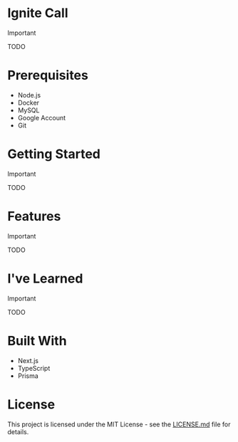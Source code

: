 # Ignite Call

> [!IMPORTANT]
> TODO

# Prerequisites

- Node.js
- Docker
- MySQL
- Google Account
- Git

# Getting Started

> [!IMPORTANT]
> TODO

# Features

> [!IMPORTANT]
> TODO

# I've Learned

> [!IMPORTANT]
> TODO

# Built With

- Next.js
- TypeScript
- Prisma

# License

This project is licensed under the MIT License - see the [LICENSE.md](LICENSE) file for details.
